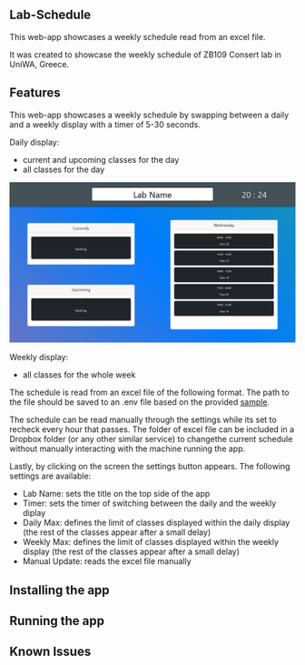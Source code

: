 ## Lab-Schedule

This web-app showcases a weekly schedule read from an excel file.

It was created to showcase the weekly schedule of ZB109 Consert lab in UniWA, Greece.

## Features

This web-app showcases a weekly schedule by swapping between a daily
and a weekly display with a timer of 5-30 seconds.

Daily display:

- current and upcoming classes for the day
- all classes for the day

![Daily display](./screenshots/dailydisplay.png)

Weekly display:

- all classes for the whole week

The schedule is read from an excel file of the following format.
The path to the file should be saved to an .env file based on the provided [sample](.envsample).

The schedule can be read manually through the settings while its
set to recheck every hour that passes. The folder of excel file
can be included in a Dropbox folder (or any other similar service)
to changethe current schedule without manually interacting with
the machine running the app.

Lastly, by clicking on the screen the settings button appears.
The following settings are available:

- Lab Name: sets the title on the top side of the app
- Timer: sets the timer of switching between the daily
  and the weekly diplay
- Daily Max: defines the limit of classes displayed within the daily
  display (the rest of the classes appear after a small delay)
- Weekly Max: defines the limit of classes displayed within the weekly
  display (the rest of the classes appear after a small delay)
- Manual Update: reads the excel file manually

## Installing the app

## Running the app

## Known Issues
